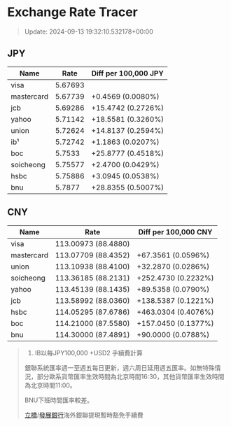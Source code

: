 # Exchange Rate Tracer

> Update: 2024-09-13 19:32:10.532178+00:00

## JPY

| Name       |    Rate | Diff per 100,000 JPY   |
|------------|---------|------------------------|
| visa       | 5.67693 |                        |
| mastercard | 5.67739 | +0.4569 (0.0080%)      |
| jcb        | 5.69286 | +15.4742 (0.2726%)     |
| yahoo      | 5.71142 | +18.5581 (0.3260%)     |
| union      | 5.72624 | +14.8137 (0.2594%)     |
| ib¹        | 5.72742 | +1.1863 (0.0207%)      |
| boc        | 5.7533  | +25.8777 (0.4518%)     |
| soicheong  | 5.75577 | +2.4700 (0.0429%)      |
| hsbc       | 5.75886 | +3.0945 (0.0538%)      |
| bnu        | 5.7877  | +28.8355 (0.5007%)     |

## CNY

| Name       | Rate                | Diff per 100,000 CNY   |
|------------|---------------------|------------------------|
| visa       | 113.00973	(88.4880) |                        |
| mastercard | 113.07709	(88.4352) | +67.3561 (0.0596%)     |
| union      | 113.10938	(88.4100) | +32.2870 (0.0286%)     |
| soicheong  | 113.36185	(88.2131) | +252.4730 (0.2232%)    |
| yahoo      | 113.45139	(88.1435) | +89.5358 (0.0790%)     |
| jcb        | 113.58992	(88.0360) | +138.5387 (0.1221%)    |
| hsbc       | 114.05295	(87.6786) | +463.0304 (0.4076%)    |
| boc        | 114.21000	(87.5580) | +157.0450 (0.1377%)    |
| bnu        | 114.30000	(87.4891) | +90.0000 (0.0788%)     |


> 1. IB以每JPY100,000 +USD2 手續費計算
>
> 銀聯系統匯率週一至週五每日更新，週六周日延用週五匯率。如無特殊情況，部分歐系貨幣匯率生效時間為北京時間16:30，其他貨幣匯率生效時間為北京時間11:00。
>
> BNU下班時間匯率較差。
>
> [立橋](https://www.wlbank.com.mo/uploads/ueditor/file/20181211/1544536513900230.pdf)/[發展銀行](https://www.mdb.com.mo/Service_Charges_20230728.pdf)海外銀聯提現暫時豁免手續費

